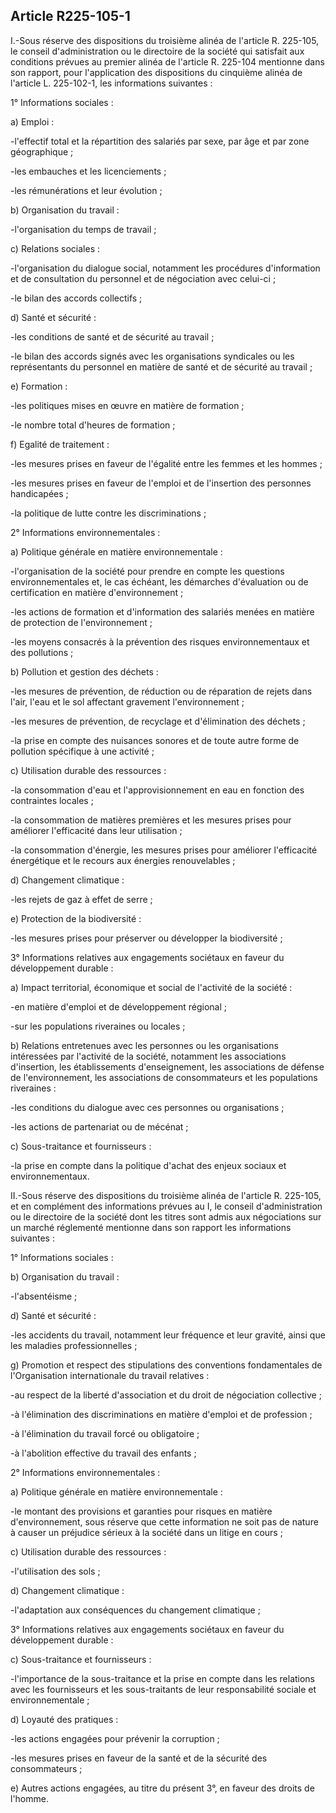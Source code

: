 Article R225-105-1
----
I.-Sous réserve des dispositions du troisième alinéa de l'article R. 225-105, le
conseil d'administration ou le directoire de la société qui satisfait aux
conditions prévues au premier alinéa de l'article R. 225-104 mentionne dans son
rapport, pour l'application des dispositions du cinquième alinéa de l'article L.
225-102-1, les informations suivantes :

1° Informations sociales :

a) Emploi :

-l'effectif total et la répartition des salariés par sexe, par âge et par zone
géographique ;

-les embauches et les licenciements ;

-les rémunérations et leur évolution ;

b) Organisation du travail :

-l'organisation du temps de travail ;

c) Relations sociales :

-l'organisation du dialogue social, notamment les procédures d'information et de
consultation du personnel et de négociation avec celui-ci ;

-le bilan des accords collectifs ;

d) Santé et sécurité :

-les conditions de santé et de sécurité au travail ;

-le bilan des accords signés avec les organisations syndicales ou les
représentants du personnel en matière de santé et de sécurité au travail ;

e) Formation :

-les politiques mises en œuvre en matière de formation ;

-le nombre total d'heures de formation ;

f) Egalité de traitement :

-les mesures prises en faveur de l'égalité entre les femmes et les hommes ;

-les mesures prises en faveur de l'emploi et de l'insertion des personnes
handicapées ;

-la politique de lutte contre les discriminations ;

2° Informations environnementales :

a) Politique générale en matière environnementale :

-l'organisation de la société pour prendre en compte les questions
environnementales et, le cas échéant, les démarches d'évaluation ou de
certification en matière d'environnement ;

-les actions de formation et d'information des salariés menées en matière de
protection de l'environnement ;

-les moyens consacrés à la prévention des risques environnementaux et des
pollutions ;

b) Pollution et gestion des déchets :

-les mesures de prévention, de réduction ou de réparation de rejets dans l'air,
l'eau et le sol affectant gravement l'environnement ;

-les mesures de prévention, de recyclage et d'élimination des déchets ;

-la prise en compte des nuisances sonores et de toute autre forme de pollution
spécifique à une activité ;

c) Utilisation durable des ressources :

-la consommation d'eau et l'approvisionnement en eau en fonction des contraintes
locales ;

-la consommation de matières premières et les mesures prises pour améliorer
l'efficacité dans leur utilisation ;

-la consommation d'énergie, les mesures prises pour améliorer l'efficacité
énergétique et le recours aux énergies renouvelables ;

d) Changement climatique :

-les rejets de gaz à effet de serre ;

e) Protection de la biodiversité :

-les mesures prises pour préserver ou développer la biodiversité ;

3° Informations relatives aux engagements sociétaux en faveur du développement
durable :

a) Impact territorial, économique et social de l'activité de la société :

-en matière d'emploi et de développement régional ;

-sur les populations riveraines ou locales ;

b) Relations entretenues avec les personnes ou les organisations intéressées par
l'activité de la société, notamment les associations d'insertion, les
établissements d'enseignement, les associations de défense de l'environnement,
les associations de consommateurs et les populations riveraines :

-les conditions du dialogue avec ces personnes ou organisations ;

-les actions de partenariat ou de mécénat ;

c) Sous-traitance et fournisseurs :

-la prise en compte dans la politique d'achat des enjeux sociaux et
environnementaux.

II.-Sous réserve des dispositions du troisième alinéa de l'article R. 225-105,
et en complément des informations prévues au I, le conseil d'administration ou
le directoire de la société dont les titres sont admis aux négociations sur un
marché réglementé mentionne dans son rapport les informations suivantes :

1° Informations sociales :

b) Organisation du travail :

-l'absentéisme ;

d) Santé et sécurité :

-les accidents du travail, notamment leur fréquence et leur gravité, ainsi que
les maladies professionnelles ;

g) Promotion et respect des stipulations des conventions fondamentales de
l'Organisation internationale du travail relatives :

-au respect de la liberté d'association et du droit de négociation collective ;

-à l'élimination des discriminations en matière d'emploi et de profession ;

-à l'élimination du travail forcé ou obligatoire ;

-à l'abolition effective du travail des enfants ;

2° Informations environnementales :

a) Politique générale en matière environnementale :

-le montant des provisions et garanties pour risques en matière d'environnement,
sous réserve que cette information ne soit pas de nature à causer un préjudice
sérieux à la société dans un litige en cours ;

c) Utilisation durable des ressources :

-l'utilisation des sols ;

d) Changement climatique :

-l'adaptation aux conséquences du changement climatique ;

3° Informations relatives aux engagements sociétaux en faveur du développement
durable :

c) Sous-traitance et fournisseurs :

-l'importance de la sous-traitance et la prise en compte dans les relations avec
les fournisseurs et les sous-traitants de leur responsabilité sociale et
environnementale ;

d) Loyauté des pratiques :

-les actions engagées pour prévenir la corruption ;

-les mesures prises en faveur de la santé et de la sécurité des consommateurs ;

e) Autres actions engagées, au titre du présent 3°, en faveur des droits de
l'homme.
